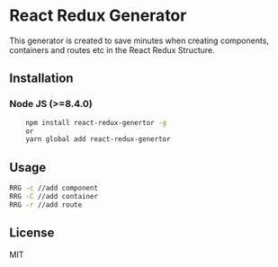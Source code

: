 # React Redux Generator

This generator is created to save minutes when creating components, containers and routes etc in the React Redux Structure.

## Installation

### Node JS (>=8.4.0)

```bash
    npm install react-redux-genertor -g 
    or
    yarn global add react-redux-genertor 
```


## Usage

```bash
RRG -c //add component
RRG -C //add container
RRG -r //add route
```

## License

MIT
